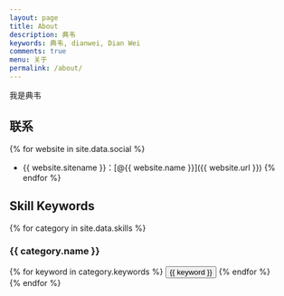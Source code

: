 ```yaml
---
layout: page
title: About
description: 典韦
keywords: 典韦, dianwei, Dian Wei
comments: true
menu: 关于
permalink: /about/
---
```


我是典韦


## 联系

{% for website in site.data.social %}
* {{ website.sitename }}：[@{{ website.name }}]({{ website.url }})
{% endfor %}

## Skill Keywords

{% for category in site.data.skills %}
### {{ category.name }}
<div class="btn-inline">
{% for keyword in category.keywords %}
<button class="btn btn-outline" type="button">{{ keyword }}</button>
{% endfor %}
</div>
{% endfor %}
